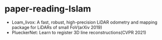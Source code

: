 # paper-reading-lslam

- Loam\_livox: A fast, robust, high-precision LiDAR odometry and mapping package for LiDARs of small FoV(arXiv 2019)
- PlueckerNet: Learn to register 3D line reconstructions(CVPR 2021)
